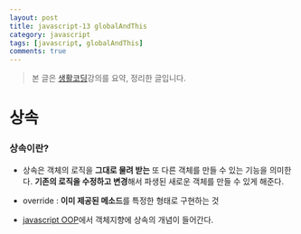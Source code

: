 ```yaml
---
layout: post
title: javascript-13 globalAndThis
category: javascript
tags: [javascript, globalAndThis]
comments: true
---
```


> 본 글은 [생활코딩](https://opentutorials.org/course/743/6572)강의를 요약, 정리한 글입니다.  

# 상속

### 상속이란?

- 상속은 객체의 로직을 **그대로 물려 받는** 또 다른 객체를 만들 수 있는 기능을 의미한다. **기존의 로직을 수정하고 변경**해서 파생된 새로운 객체를 만들 수 있게 해준다. 

- override : **이미 제공된 메소드**를 특정한 형태로 구현하는 것


- [javascript OOP]()에서 객체지향에 상속의 개념이 들어간다.
